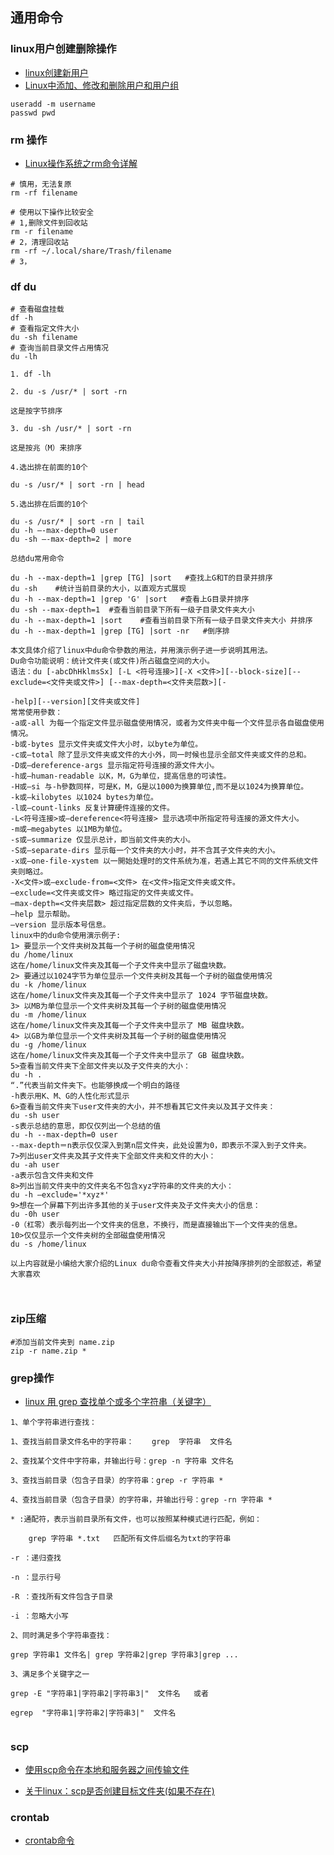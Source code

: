 ## 通用命令

### linux用户创建删除操作   
- [linux创建新用户](https://blog.csdn.net/li_101357/article/details/69367457)
- [Linux中添加、修改和删除用户和用户组](https://blog.csdn.net/GMingZhou/article/details/78706439)
```shell
useradd -m username
passwd pwd
```
### rm 操作
- [Linux操作系统之rm命令详解 ](https://www.cnblogs.com/hls-code/p/16692397.html)
```shell
# 慎用，无法复原
rm -rf filename

# 使用以下操作比较安全
# 1,删除文件到回收站
rm -r filename
# 2，清理回收站
rm -rf ~/.local/share/Trash/filename
# 3，
```
### df du
```
# 查看磁盘挂载
df -h
# 查看指定文件大小
du -sh filename
# 查询当前目录文件占用情况
du -lh 

1. df -lh

2. du -s /usr/* | sort -rn

这是按字节排序

3. du -sh /usr/* | sort -rn

这是按兆（M）来排序

4.选出排在前面的10个

du -s /usr/* | sort -rn | head

5.选出排在后面的10个

du -s /usr/* | sort -rn | tail
du -h –-max-depth=0 user
du -sh –-max-depth=2 | more

总结du常用命令

du -h --max-depth=1 |grep [TG] |sort   #查找上G和T的目录并排序
du -sh    #统计当前目录的大小，以直观方式展现
du -h --max-depth=1 |grep 'G' |sort   #查看上G目录并排序
du -sh --max-depth=1  #查看当前目录下所有一级子目录文件夹大小
du -h --max-depth=1 |sort    #查看当前目录下所有一级子目录文件夹大小 并排序
du -h --max-depth=1 |grep [TG] |sort -nr   #倒序排

本文具体介绍了linux中du命令參数的用法，并用演示例子进一步说明其用法。
Du命令功能说明：统计文件夹(或文件)所占磁盘空间的大小。
语法：du [-abcDhHklmsSx] [-L <符号连接>][-X <文件>][--block-size][--exclude=<文件夹或文件>] [--max-depth=<文件夹层数>][-

-help][--version][文件夹或文件]
常常使用參数：
-a或-all 为每一个指定文件显示磁盘使用情况，或者为文件夹中每一个文件显示各自磁盘使用情况。
-b或-bytes 显示文件夹或文件大小时，以byte为单位。
-c或–total 除了显示文件夹或文件的大小外，同一时候也显示全部文件夹或文件的总和。
-D或–dereference-args 显示指定符号连接的源文件大小。
-h或–human-readable 以K，M，G为单位，提高信息的可读性。
-H或–si 与-h參数同样，可是K，M，G是以1000为换算单位,而不是以1024为换算单位。
-k或–kilobytes 以1024 bytes为单位。
-l或–count-links 反复计算硬件连接的文件。
-L<符号连接>或–dereference<符号连接> 显示选项中所指定符号连接的源文件大小。
-m或–megabytes 以1MB为单位。
-s或–summarize 仅显示总计，即当前文件夹的大小。
-S或–separate-dirs 显示每一个文件夹的大小时，并不含其子文件夹的大小。
-x或–one-file-xystem 以一開始处理时的文件系统为准，若遇上其它不同的文件系统文件夹则略过。
-X<文件>或–exclude-from=<文件> 在<文件>指定文件夹或文件。
–exclude=<文件夹或文件> 略过指定的文件夹或文件。
–max-depth=<文件夹层数> 超过指定层数的文件夹后，予以忽略。
–help 显示帮助。
–version 显示版本号信息。
linux中的du命令使用演示例子:
1> 要显示一个文件夹树及其每一个子树的磁盘使用情况
du /home/linux
这在/home/linux文件夹及其每一个子文件夹中显示了磁盘块数。
2> 要通过以1024字节为单位显示一个文件夹树及其每一个子树的磁盘使用情况
du -k /home/linux
这在/home/linux文件夹及其每一个子文件夹中显示了 1024 字节磁盘块数。
3> 以MB为单位显示一个文件夹树及其每一个子树的磁盘使用情况
du -m /home/linux
这在/home/linux文件夹及其每一个子文件夹中显示了 MB 磁盘块数。
4> 以GB为单位显示一个文件夹树及其每一个子树的磁盘使用情况
du -g /home/linux
这在/home/linux文件夹及其每一个子文件夹中显示了 GB 磁盘块数。
5>查看当前文件夹下全部文件夹以及子文件夹的大小：
du -h .
“.”代表当前文件夹下。也能够换成一个明白的路径
-h表示用K、M、G的人性化形式显示
6>查看当前文件夹下user文件夹的大小，并不想看其它文件夹以及其子文件夹：
du -sh user
-s表示总结的意思，即仅仅列出一个总结的值
du -h --max-depth=0 user
--max-depth＝n表示仅仅深入到第n层文件夹，此处设置为0，即表示不深入到子文件夹。
7>列出user文件夹及其子文件夹下全部文件夹和文件的大小：
du -ah user
-a表示包含文件夹和文件
8>列出当前文件夹中的文件夹名不包含xyz字符串的文件夹的大小：
du -h –exclude='*xyz*'
9>想在一个屏幕下列出许多其他的关于user文件夹及子文件夹大小的信息：
du -0h user
-0（杠零）表示每列出一个文件夹的信息，不换行，而是直接输出下一个文件夹的信息。
10>仅仅显示一个文件夹树的全部磁盘使用情况
du -s /home/linux

以上内容就是小编给大家介绍的Linux du命令查看文件夹大小并按降序排列的全部叙述，希望大家喜欢



```

### zip压缩
```shell
#添加当前文件夹到 name.zip
zip -r name.zip *
```

### grep操作
- [linux 用 grep 查找单个或多个字符串（关键字）](https://cloud.tencent.com/developer/article/1793323)
```shell
1、单个字符串进行查找：

1、查找当前目录文件名中的字符串：    grep  字符串  文件名

2、查找某个文件中字符串，并输出行号：grep -n 字符串 文件名

3、查找当前目录（包含子目录）的字符串：grep -r 字符串 *

4、查找当前目录（包含子目录）的字符串，并输出行号：grep -rn 字符串 *

* :通配符，表示当前目录所有文件，也可以按照某种模式进行匹配，例如：

    grep 字符串 *.txt   匹配所有文件后缀名为txt的字符串

-r ：递归查找

-n ：显示行号

-R ：查找所有文件包含子目录

-i ：忽略大小写

2、同时满足多个字符串查找：

grep 字符串1 文件名| grep 字符串2|grep 字符串3|grep ...

3、满足多个关键字之一

grep -E "字符串1|字符串2|字符串3|"  文件名   或者

egrep  "字符串1|字符串2|字符串3|"  文件名


```


### scp
- [使用scp命令在本地和服务器之间传输文件](https://blog.csdn.net/cm_mz/article/details/124461259)

- [关于linux：scp是否创建目标文件夹(如果不存在)](https://www.codenong.com/12920947/)

### crontab
- [crontab命令](https://www.laobuluo.com/9297.html)